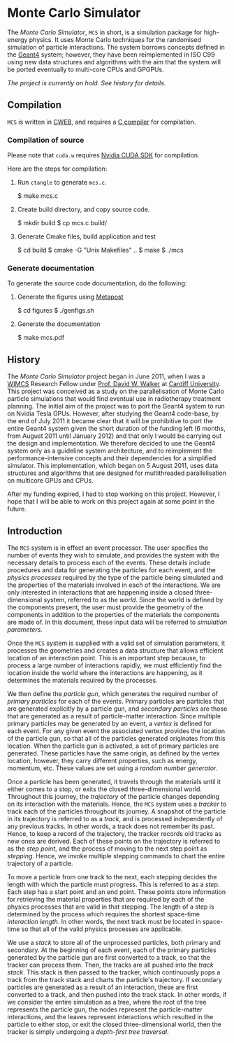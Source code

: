# Monte Carlo Simulator

The _Monte Carlo Simulator_, `MCS` in short, is a simulation package
for high-energy physics. It uses Monte Carlo techniques for the
randomised simulation of particle interactions. The system borrows
concepts defined in the [Geant4](http://geant4.cern.ch/) system;
however, they have been reimplemented in ISO C99 using new data
structures and algorithms with the aim that the system will be ported
eventually to multi-core CPUs and GPGPUs.

_The project is currently on hold. See history for details._


## Compilation

`MCS` is written in
[CWEB](http://www-cs-faculty.stanford.edu/~uno/cweb.html), and
requires a [C compiler](http://gcc.gnu.org/) for compilation.

### Compilation of source

Please note that `cuda.w` requires
[Nvidia CUDA SDK](http://www.nvidia.co.uk/object/cuda_home_new.html)
for compilation.

Here are the steps for compilation:

1. Run `ctangle` to generate `mcs.c`.

     $ make mcs.c

2. Create build directory, and copy source code.

     $ mkdir build
     $ cp mcs.c build/

3. Generate Cmake files, build application and test

     $ cd build
     $ cmake -G "Unix Makefiles" ..
     $ make
     $ ./mcs


### Generate documentation

To generate the source code documentation, do the following:

1. Generate the figures using [Metapost](http://ctan.org/pkg/metapost)

     $ cd figures
     $ ./genfigs.sh


2. Generate the documentation

     $ make mcs.pdf


## History

The _Monte Carlo Simulator_ project began in June 2011, when I was
a [WIMCS](http://www.wimcs.ac.uk/) Research Fellow under
[Prof. David W. Walker](http://users.cs.cf.ac.uk/David.W.Walker/) at
[Cardiff University](http://www.cardiff.ac.uk/).
This project was conceived as a study on the
parallelisation of Monte Carlo particle simulations that would find
eventual use in radiotherapy treatment planning. The initial aim of
the project was to port the Geant4 system to run on Nvidia Tesla
GPUs. However, after studying the Geant4 code-base, by the end of July
2011 it became clear that it will be prohibitive to port the entire
Geant4 system given the short duration of the funding left (6 months,
from August 2011 until January 2012) and that only I would be
carrying out the design and implementation. We therefore decided to
use the Geant4 system only as a guideline system architecture, and to
reimplement the performance-intensive concepts and their dependencies
for a simplified simulator. This implementation, which began on 5
August 2011, uses data structures and algorithms that are designed
for multithreaded parallelisation on multicore GPUs and CPUs.

After my funding expired, I had to stop working on this
project. However, I hope that I will be able to work on this project 
again at some point in the future.


## Introduction

The `MCS` system is in effect an event processor. The user specifies
the number of events they wish to simulate, and provides the system
with the necessary details to process each of the events. These
details include procedures and data for generating the particles for
each event, and the _physics processes_ required by the type of the
particle being simulated and the properties of the materials involved
in each of the interactions. We are only interested in interactions
that are happening inside a closed three-dimensional system, referred
to as the _world_. Since the world is defined by the components
present, the user must provide the geometry of the components in
addition to the properties of the materials the components are made
of. In this document, these input data will be referred to _simulation
parameters_.

Once the `MCS` system is supplied with a valid set of simulation
parameters, it processes the geometries and creates a data structure
that allows efficient location of an interaction point. This is an
important step because, to process a large number of interactions
rapidly, we must efficiently find the location inside the world where
the interactions are happening, as it determines the materials
required by the processes.

We then define the _particle gun_, which generates the required number
of _primary particles_ for each of the events. Primary particles are
particles that are generated explicitly by a particle gun, and
_secondary particles_ are those that are generated as a result of
particle-matter interaction. Since multiple primary particles may be
generated by an event, a _vertex_ is defined for each event. For any
given event the associated vertex provides the location of the
particle gun, so that all of the particles generated originates from
this location. When the particle gun is activated, a set of primary
particles are generated. These particles have the same origin, as
defined by the vertex location, however, they carry different
properties, such as energy, momentum, etc. These values are set using
a _random number generator_.

Once a particle has been generated, it travels through the materials
until it either comes to a stop, or exits the closed three-dimensional
world. Throughout this journey, the _trajectory_ of the particle
changes depending on its interaction with the materials. Hence, the
`MCS` system uses a _tracker_ to track each of the particles
throughout its journey. A snapshot of the particle in its trajectory
is referred to as a _track_, and is processed independently of any
previous tracks. In other words, a track does not remember its
past. Hence, to keep a record of the trajectory, the tracker records
old tracks as new ones are derived. Each of these points on the
trajectory is referred to as the _step point_, and the process of
moving to the next step point as _stepping_. Hence, we invoke
multiple stepping commands to chart the entire trajectory of a
particle.

To move a particle from one track to the next, each stepping decides
the length with which the particle must progress. This is referred to
as a _step_. Each step has a start point and an end point. These
points store information for retrieving the material properties that
are required by each of the physics processes that are valid in that
stepping. The length of a step is determined by the process which
requires the shortest space-time _interaction length_. In other words,
the next track must be located in space-time so that all of the valid
physics processes are applicable.

We use a _stack_ to store all of the unprocessed particles, both
primary and secondary. At the beginning of each event, each of the
primary particles generated by the particle gun are first converted to
a track, so that the tracker can process them. Then, the tracks are
all pushed into the _track stack_. This stack is then passed to the
tracker, which continuously pops a track from the track stack and
charts the particle's trajectory. If secondary particles are generated
as a result of an interaction, these are first converted to a track,
and then pushed into the track stack. In other words, if we consider
the entire simulation as a tree, where the root of the tree represents
the particle gun, the nodes represent the particle-matter
interactions, and the leaves represent interactions which resulted in
the particle to either stop, or exit the closed three-dimensional
world, then the tracker is simply undergoing a _depth-first tree
traversal_.
